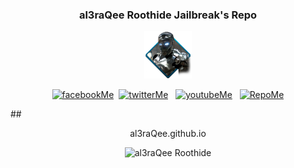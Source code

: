 ### <p align="center">al3raQee Roothide Jailbreak's Repo
<p align="center"><img src="./al3raQeeIcon.png" alt="al3raQee" width="15%"></p>
<p align="center"><a href="https://www.facebook.com" target="_blank" title="Facebook"><img src="https://al3raqee.github.io/photo/facebookMe.png" alt="facebookMe"></a>&nbsp;&nbsp;<a href="https://twitter.com/home" target="_blank" title="Twitter"><img src="https://al3raqee.github.io/photo/twitterMe.png" alt="twitterMe"></a>&nbsp; &nbsp;<a href="https://www.youtube.com" target="_blank" title="YouTube"><img src="https://al3raqee.github.io/photo/youtubeMe.png" alt="youtubeMe"></a>&nbsp; &nbsp;<a href="https://al3raqee.github.io" target="_blank" title="My Repo"><img src="https://al3raqee.github.io/photo/RepoMe.png" alt="RepoMe"></a></p>##
<p align="center">al3raQee.github.io</p>
<p align="center"><img src="https://al3raqee.github.io/photo/PrivaterRpo.png" alt="al3raQee Roothide" width="20%"></p>
